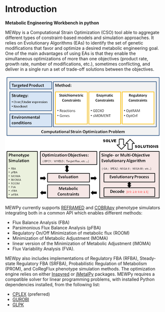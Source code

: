 # Introduction

**Metabolic Engineering Workbench in python**

MEWpy is a Computational Strain Optimization (CSO) tool able to aggregate different types of constraint-based models and simulation approaches. It relies on Evolutionary Algorithms (EAs) to identify the set of genetic modifications that favor and optimize a desired metabolic engineering goal. One of the main advantages of using EAs is that they enable the simultaneous optimizations of more than one objectives (product rate, growth rate, number of modifications, etc.), sometimes conflicting,  and deliver in a single run a set of trade-off solutions between the objectives.

![Architecture](mewpy-arch.png)

MEWPy currently supports [REFRAMED](<https://github.com/cdanielmachado/reframed>) and [COBRApy](<https://opencobra.github.io/cobrapy/>) phenotype simulators integrating both in a common API which enables different methods:

- Flux Balance Analysis (FBA)
- Parsimonious Flux Balance Analysis (pFBA)
- Regulatory On/Off Minimization of metabolic flux (ROOM)
- Minimization of Metabolic Adjustment (MOMA)
- linear version of the Minimization of Metabolic Adjustment (lMOMA)
- Flux Variability Analysis (FVA).

MEWpy also includes implementations of Regulatory FBA (RFBA), Steady-state Regulatory FBA (SRFBA), Probabilistic Regulation of Metabolism (PROM), and CoRegFlux phenotype simulation methods.
The optimization engine relies on either [Inspyred](<https://github.com/aarongarrett/inspyred>) or [jMetalPy](<https://github.com/jMetal/jMetalPy>) packages. MEWPy requires a compatible solver for linear programming problems, with installed Python dependencies installed, from the following list:

- [CPLEX](<https://www-01.ibm.com/software/commerce/optimization/cplex-optimizer/>) (preferred)
- [GUROBI](<http://www.gurobi.com>)
- [GLPK](<https://www.gnu.org/software/glpk/>)
